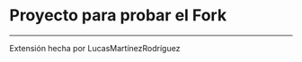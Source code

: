 # Proyecto para probar el Fork

----
Extensión hecha por LucasMartínezRodríguez

<!-- A partir de aquí (esta línea no se muestra) -->
